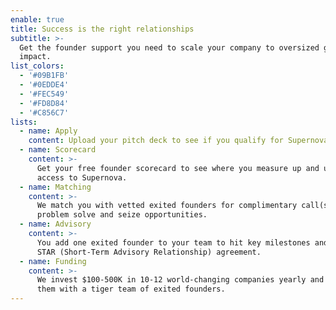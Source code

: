 ```yaml
---
enable: true
title: Success is the right relationships
subtitle: >-
  Get the founder support you need to scale your company to oversized growth and
  impact.
list_colors:
  - '#09B1FB'
  - '#0EDDE4'
  - '#FEC549'
  - '#FD8D84'
  - '#C856C7'
lists:
  - name: Apply
    content: Upload your pitch deck to see if you qualify for Supernova.
  - name: Scorecard
    content: >-
      Get your free founder scorecard to see where you measure up and unlock
      access to Supernova.
  - name: Matching
    content: >-
      We match you with vetted exited founders for complimentary call(s) to
      problem solve and seize opportunities. 
  - name: Advisory
    content: >-
      You add one exited founder to your team to hit key milestones and sign a
      STAR (Short-Term Advisory Relationship) agreement.
  - name: Funding
    content: >-
      We invest $100-500K in 10-12 world-changing companies yearly and provide
      them with a tiger team of exited founders.
---
```


